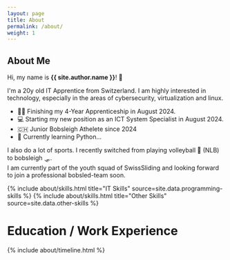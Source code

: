 ```yaml
---
layout: page
title: About
permalink: /about/
weight: 1
---
```


## **About Me**
Hi, my name is **{{ site.author.name }}**! :wave:  

I'm a 20y old IT Apprentice from Switzerland. I am highly interested in technology, especially in the areas of cybersecurity, virtualization and linux.
- :student: Finishing my 4-Year Apprenticeship in August 2024.
- :computer: Starting my new position as an ICT System Specialist in August 2024.
- :switzerland: Junior Bobsleigh Athelete since 2024
- :snake: Currently learning Python...

I also do a lot of sports. I recently switched from playing volleyball :volleyball: (NLB) to bobsleigh :sled:.  
I am currently part of the youth squad of SwissSliding and looking forward to join a professional bobsled-team soon.

<div class="row">
{% include about/skills.html title="IT Skills" source=site.data.programming-skills %}
{% include about/skills.html title="Other Skills" source=site.data.other-skills %}
</div>

# **Education / Work Experience**
<div class="row">
{% include about/timeline.html %}
</div>
